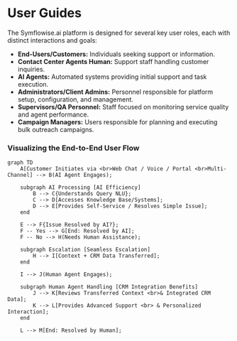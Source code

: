 # User Guides

The Symflowise.ai platform is designed for several key user roles, each with distinct interactions and goals:

*   **End-Users/Customers:** Individuals seeking support or information.
*   **Contact Center Agents Human:** Support staff handling customer inquiries.
*   **AI Agents:** Automated systems providing initial support and task execution.
*   **Administrators/Client Admins:** Personnel responsible for platform setup, configuration, and management.
*   **Supervisors/QA Personnel:** Staff focused on monitoring service quality and agent performance.
*   **Campaign Managers:** Users responsible for planning and executing bulk outreach campaigns.

### Visualizing the End-to-End User Flow

```mermaid
graph TD
    A[Customer Initiates via <br>Web Chat / Voice / Portal <br>Multi-Channel] --> B(AI Agent Engages);

    subgraph AI Processing [AI Efficiency]
        B --> C{Understands Query NLU};
        C --> D[Accesses Knowledge Base/Systems];
        D --> E[Provides Self-Service / Resolves Simple Issue];
    end

    E --> F{Issue Resolved by AI?};
    F -- Yes --> G[End: Resolved by AI];
    F -- No --> H(Needs Human Assistance);

    subgraph Escalation [Seamless Escalation]
        H --> I[Context + CRM Data Transferred];
    end

    I --> J(Human Agent Engages);

    subgraph Human Agent Handling [CRM Integration Benefits]
        J --> K[Reviews Transferred Context <br>& Integrated CRM Data];
        K --> L[Provides Advanced Support <br> & Personalized Interaction];
    end

    L --> M[End: Resolved by Human];
```
